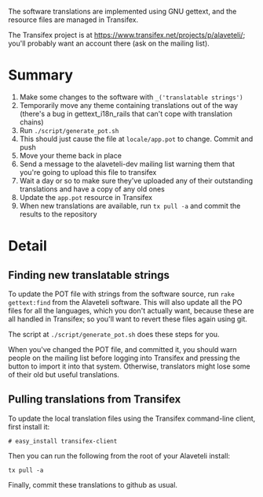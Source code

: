 The software translations are implemented using GNU gettext, and the
resource files are managed in Transifex.

The Transifex project is at
https://www.transifex.net/projects/p/alaveteli/; you'll probably want
an account there (ask on the mailing list).

# Summary

1. Make some changes to the software with `_('translatable strings')`
2. Temporarily move any theme containing translations out of the way (there's a bug in gettext_i18n_rails that can't cope with translation chains)
3. Run `./script/generate_pot.sh`
4. This should just cause the file at `locale/app.pot` to change.  Commit and push
5. Move your theme back in place
6. Send a message to the alaveteli-dev mailing list warning them that you're going to upload this file to transifex
7. Wait a day or so to make sure they've uploaded any of their outstanding translations and have a copy of any old ones
8. Update the `app.pot` resource in Transifex
9. When new translations are available, run `tx pull -a` and commit the results to the repository

# Detail

## Finding new translatable strings

To update the POT file with strings from the software source, run
`rake gettext:find` from the Alaveteli software.  This will also
update all the PO files for all the languages, which you don't
actually want, because these are all handled in Transifex; so you'll
want to revert these files again using git.

The script at `./script/generate_pot.sh` does these steps for you.

When you've changed the POT file, and committed it, you should warn
people on the mailing list before logging into Transifex and pressing
the button to import it into that system.  Otherwise, translators
might lose some of their old but useful translations.

## Pulling translations from Transifex
  
To update the local translation files using the Transifex command-line client, first install it:

    # easy_install transifex-client
  
Then you can run the following from the root of your Alaveteli install:

    tx pull -a
    
Finally, commit these translations to github as usual.

